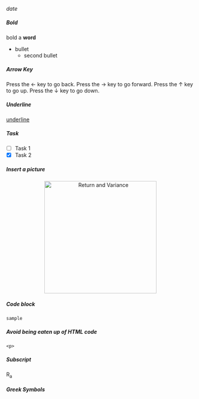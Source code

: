 *date* <br/>
##### Bold
bold a __word__
* bullet 
  - second bullet

##### Arrow Key
Press the &#8592; key to go back.
Press the &#8594; key to go forward.
Press the &#8593; key to go up.
Press the &#8595; key to go down.

##### Underline
<ins> underline </ins>

##### Task
- [ ] Task 1
- [x] Task 2

##### Insert a picture
<p align="center">
  <img src="screenshots/return-variance.PNG" alt="Return and Variance" width="300">
</p>

##### Code block
```sample```

##### Avoid being eaten up of HTML code
`<p>`

##### Subscript
R<sub>a

##### Greek Symbols
  
